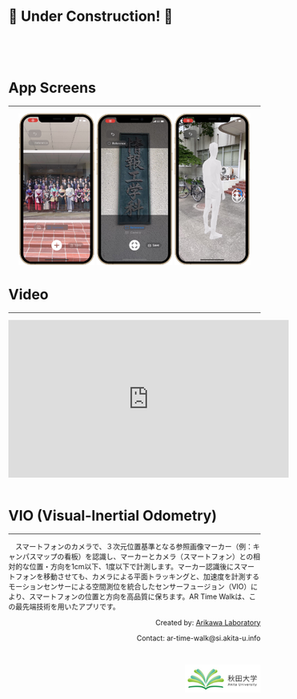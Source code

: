 # 🚧 Under Construction! 🚧

<br>
<br>
<br>

# App Screens
---
<p style= 'text-align: center;'>
  <img src="images/app_image_photo.jpg" width= "30%" >
  <img src="images/app_image_detect.jpg" width= "30%" >
  <img src="images/app_image_human.jpg" width= "30%" >
</p>

# Video
---
<div class="wrap">
  <iframe width="560" height="315" src="https://www.youtube.com/embed/akJzsw4c75U" title="YouTube video player" frameborder="0" allow="accelerometer; autoplay; clipboard-write; encrypted-media; gyroscope; picture-in-picture; web-share" allowfullscreen></iframe>
</div>

<br>

# VIO (Visual-Inertial Odometry)
---
　スマートフォンのカメラで、３次元位置基準となる参照画像マーカー（例：キャンパスマップの看板）を認識し、マーカーとカメラ（スマートフォン）との相対的な位置・方向を1cm以下、1度以下で計測します。マーカー認識後にスマートフォンを移動させても、カメラによる平面トラッキングと、加速度を計測するモーションセンサーによる空間測位を統合したセンサーフュージョン（VIO）により、スマートフォンの位置と方向を高品質に保ちます。AR Time Walkは、この最先端技術を用いたアプリです。
<br>

<p style= 'text-align: right;'>
  Created by: <a href="https://top.ie.akita-u.ac.jp/lab/" target="_blank">Arikawa Laboratory</a>
</p>
<p style= 'text-align: right;'>
  Contact: ar-time-walk@si.akita-u.info
</p>

<br>

<p style= 'text-align: right;'>
  <a href="https://www.akita-u.ac.jp/honbu/" target="_blank"><img src="images/au_logo.jpg" width= "30%" ></a>
</p>
